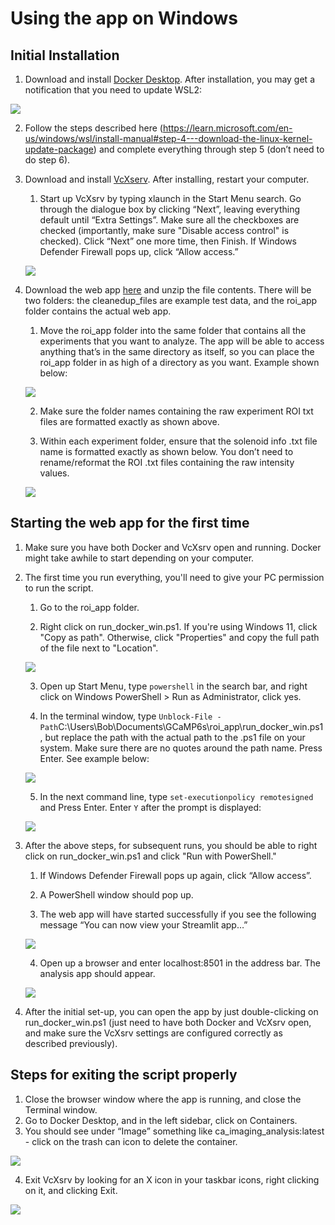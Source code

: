 # Using the app on Windows

## Initial Installation

1. Download and install [Docker Desktop](https://www.docker.com/products/docker-desktop/). After installation, you may get a notification that you need to update WSL2:

![](https://github.com/janeswh/ca_imaging_analysis/blob/main/app/assets/win/win1.png)

2. Follow the steps described here (<https://learn.microsoft.com/en-us/windows/wsl/install-manual#step-4---download-the-linux-kernel-update-package>) and complete everything through step 5 (don’t need to do step 6).

3. Download and install [VcXserv](https://sourceforge.net/projects/vcxsrv/). After installing, restart your computer.

    1. Start up VcXsrv by typing xlaunch in the Start Menu search. Go through the dialogue box by clicking “Next”, leaving everything default until “Extra Settings”. Make sure all the checkboxes are checked (importantly, make sure "Disable access control" is checked). Click “Next” one more time, then Finish. If Windows Defender Firewall pops up, click “Allow access.”

    ![](https://github.com/janeswh/ca_imaging_analysis/blob/main/app/assets/win/win2.png)

4. Download the web app [here](https://pitt-my.sharepoint.com/personal/cheetham_pitt_edu/_layouts/15/onedrive.aspx?id=%2Fpersonal%2Fcheetham%5Fpitt%5Fedu%2FDocuments%2FCheetham%20lab%2Froi%5Fanalysis%5Fapp%5Ftest%2Ezip&parent=%2Fpersonal%2Fcheetham%5Fpitt%5Fedu%2FDocuments%2FCheetham%20lab) and unzip the file contents. There will be two folders: the cleanedup_files are example test data, and the roi_app folder contains the actual web app.

    1. Move the roi_app folder into the same folder that contains all the experiments that you want to analyze. The app will be able to access anything that’s in the same directory as itself, so you can place the roi_app folder in as high of a directory as you want. Example shown below:

    ![](https://github.com/janeswh/ca_imaging_analysis/blob/main/app/assets/win/win3.png)

    2. Make sure the folder names containing the raw experiment ROI txt files are formatted exactly as shown above.

    3. Within each experiment folder, ensure that the solenoid info .txt file name is formatted exactly as shown below. You don’t need to rename/reformat the ROI .txt files containing the raw intensity values.

    ![](https://github.com/janeswh/ca_imaging_analysis/blob/main/app/assets/win/win4.png)

## Starting the web app for the first time

1. Make sure you have both Docker and VcXsrv open and running. Docker might take awhile to start depending on your computer.

2. The first time you run everything, you'll need to give your PC permission to run the script.

    1. Go to the roi_app folder.

    2. Right click on run_docker_win.ps1. If you're using Windows 11, click "Copy as path". Otherwise, click "Properties" and copy the full path of the file next to "Location".

    ![](https://github.com/janeswh/ca_imaging_analysis/blob/main/app/assets/win/win5.png)

    3. Open up Start Menu, type `powershell` in the search bar, and right click on Windows PowerShell > Run as Administrator, click yes.

    4. In the terminal window, type `Unblock-File -Path`C:\Users\Bob\Documents\GCaMP6s\roi_app\run_docker_win.ps1, but replace the path with the actual path to the .ps1 file on your system. Make sure there are no quotes around the path name. Press Enter. See example below:

    ![](https://github.com/janeswh/ca_imaging_analysis/blob/main/app/assets/win/win6.png)

    5. In the next command line, type `set-executionpolicy remotesigned` and Press Enter. Enter `Y` after the prompt is displayed:

    ![](https://github.com/janeswh/ca_imaging_analysis/blob/main/app/assets/win/win7.png)

3. After the above steps, for subsequent runs, you should be able to right click on run_docker_win.ps1 and click "Run with PowerShell."

    1. If Windows Defender Firewall pops up again, click “Allow access”.

    2. A PowerShell window should pop up.

    3. The web app will have started successfully if you see the following message “You can now view your Streamlit app…”

    ![](https://github.com/janeswh/ca_imaging_analysis/blob/main/app/assets/win/win8.png)

    4. Open up a browser and enter localhost:8501 in the address bar. The analysis app should appear.

    ![](https://github.com/janeswh/ca_imaging_analysis/blob/main/app/assets/win/win9.png)

4. After the initial set-up, you can open the app by just double-clicking on run_docker_win.ps1 (just need to have both Docker and VcXsrv open, and make sure the VcXsrv settings are configured correctly as described previously).

## Steps for exiting the script properly

1. Close the browser window where the app is running, and close the Terminal window.
2. Go to Docker Desktop, and in the left sidebar, click on Containers.
3. You should see under “Image” something like ca_imaging_analysis:latest - click on the trash can icon to delete the container.

![](https://github.com/janeswh/ca_imaging_analysis/blob/main/app/assets/win/win10.png)

4. Exit VcXsrv by looking for an X icon in your taskbar icons, right clicking on it, and clicking Exit.

![](https://github.com/janeswh/ca_imaging_analysis/blob/main/app/assets/win/win11.png)
